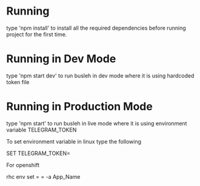 # Running

type 'npm install' to install all the required dependencies before running project for the first time.

# Running in Dev Mode

type 'npm start dev' to run busleh in dev mode where it is using hardcoded token file

# Running in Production Mode

type 'npm start' to run busleh in live mode where it is using environment variable TELEGRAM_TOKEN

To set environment variable in linux type the following

SET TELEGRAM_TOKEN=<your token here>

For openshift

rhc env set <Variable>=<Value> <Variable2>=<Value2> -a App_Name
